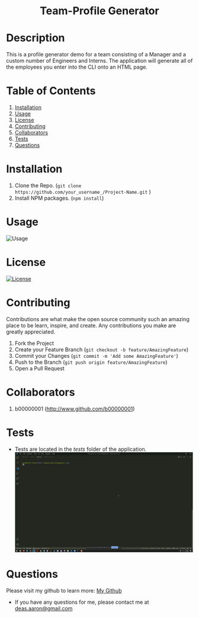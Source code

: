 <h1 align='center'>Team-Profile Generator</h1>

# Description

This is a profile generator demo for a team consisting of a Manager and a custom number of Engineers and Interns. The application will generate all of the employees you enter into the CLI onto an HTML page.

# Table of Contents

1. [Installation](#Installation)
2. [Usage](#Usage)
3. [License](#License)
4. [Contributing](#Contributing)
5. [Collaborators](#Collaborators)
6. [Tests](#Tests)
7. [Questions](#Questions)

# Installation

1. Clone the Repo. (`git clone https://github.com/your_username_/Project-Name.git`
   )
2. Install NPM packages. (`npm install`)

# Usage

![Usage](./assets/appdemo.gif)

# License

[![License](https://img.shields.io/badge/License-Apache%202.0-blue.svg)](https://opensource.org/licenses/Apache-2.0)

# Contributing

Contributions are what make the open source community such an amazing place to be learn, inspire, and create. Any contributions you make are greatly appreciated.

1. Fork the Project
2. Create your Feature Branch (`git checkout -b feature/AmazingFeature`)
3. Commit your Changes (`git commit -m 'Add some AmazingFeature'`)
4. Push to the Branch (`git push origin feature/AmazingFeature`)
5. Open a Pull Request

# Collaborators

1.  b00000001 (http://www.github.com/b00000001)

# Tests

- Tests are located in the _tests_ folder of the application.
  ![Tests](./assets/testdemogif.gif)

# Questions

Please visit my github to learn more: <a href='http://github.com/b00000001'>My Github</a>

- If you have any questions for me, please contact me at deas.aaron@gmail.com
